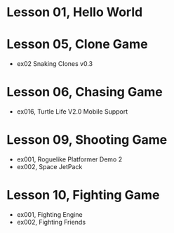 # Lesson 01, Hello World

# Lesson 05, Clone Game

+ ex02 Snaking Clones v0.3

# Lesson 06, Chasing Game

+ ex016, Turtle Life V2.0 Mobile Support

# Lesson 09, Shooting Game

+ ex001, Roguelike Platformer Demo 2
+ ex002, Space JetPack

# Lesson 10, Fighting Game

+ ex001, Fighting Engine
+ ex002, Fighting Friends
